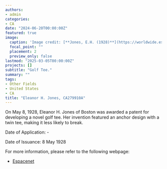 ```yaml
---
authors:
- admin
categories:
- CA
date: "2024-06-20T00:00:00Z"
featured: true
image:
  caption: 'Image credit: [**Jones, E.H. (1928)**](https://worldwide.espacenet.com/patent/search/family/035213002/publication/CA279910A?q=pn%3DCA279910A)'
  focal_point: ""
  placement: 2
  preview_only: false
lastmod: "2025-03-05T00:00:00Z"
projects: []
subtitle: "Golf Tee."
summary: ""
tags:
- Other Fields
- United States
- CA
title: "Eleanor H. Jones, CA279910A"
---
```

On May 8, 1928, Eleanor H. Jones of Boston was awarded a patent for developing a novel golf tee. Her invention featured an anchor design with a twin tee, making it less likely to break.

Date of Application: - 

Date of Issuance: 8 May 1928

For more information, please refer to the following webpage: 

- [Espacenet](https://worldwide.espacenet.com/patent/search/family/035213002/publication/CA279910A?q=pn%3DCA279910A)